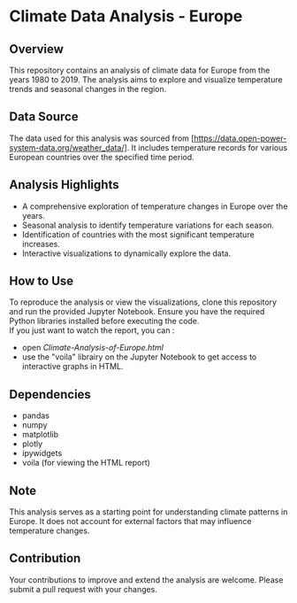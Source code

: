 # Climate Data Analysis - Europe

## Overview
This repository contains an analysis of climate data for Europe from the years 1980 to 2019. The analysis aims to explore and visualize temperature trends and seasonal changes in the region. 

## Data Source
The data used for this analysis was sourced from [https://data.open-power-system-data.org/weather_data/]. It includes temperature records for various European countries over the specified time period.

## Analysis Highlights
- A comprehensive exploration of temperature changes in Europe over the years.
- Seasonal analysis to identify temperature variations for each season.
- Identification of countries with the most significant temperature increases.
- Interactive visualizations to dynamically explore the data.

## How to Use
To reproduce the analysis or view the visualizations, clone this repository and run the provided Jupyter Notebook. Ensure you have the required Python libraries installed before executing the code.  
If you just want to watch the report, you can :  
- open *Climate-Analysis-of-Europe.html*  
- use the "voila" librairy on the Jupyter Notebook to get access to interactive graphs in HTML.  

## Dependencies
- pandas
- numpy
- matplotlib
- plotly
- ipywidgets
- voila (for viewing the HTML report)

## Note
This analysis serves as a starting point for understanding climate patterns in Europe. It does not account for external factors that may influence temperature changes.

## Contribution
Your contributions to improve and extend the analysis are welcome. Please submit a pull request with your changes.



